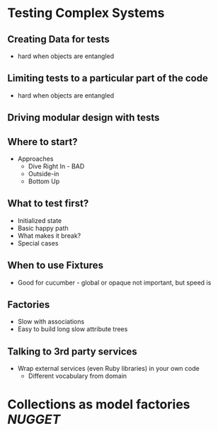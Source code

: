 # Testing Complex Systems

## Creating Data for tests
- hard when objects are entangled

## Limiting tests to a particular part of the code
- hard when objects are entangled

## Driving modular design with tests

## Where to start?
- Approaches
  - Dive Right In - BAD
  - Outside-in
  - Bottom Up

## What to test first?
- Initialized state
- Basic happy path
- What makes it break?
- Special cases


## When to use Fixtures
- Good for cucumber - global or opaque not important, but speed is

## Factories
- Slow with associations
- Easy to build long slow attribute trees

## Talking to 3rd party services
- Wrap external services (even Ruby libraries) in your own code
  - Different vocabulary from domain

# Collections as model factories *NUGGET*


